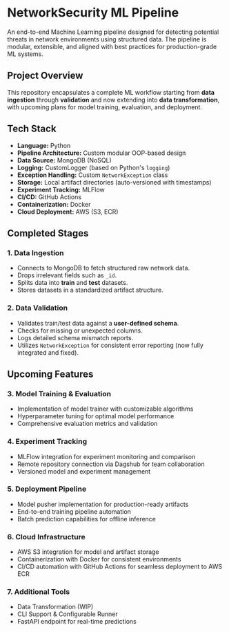  
#  NetworkSecurity ML Pipeline
An end-to-end Machine Learning pipeline designed for detecting potential threats in network environments using structured data. The pipeline is modular, extensible, and aligned with best practices for production-grade ML systems.

##  Project Overview
This repository encapsulates a complete ML workflow starting from **data ingestion** through **validation** and now extending into **data transformation**, with upcoming plans for model training, evaluation, and deployment.

##  Tech Stack
- **Language:** Python
- **Pipeline Architecture:** Custom modular OOP-based design
- **Data Source:** MongoDB (NoSQL)
- **Logging:** CustomLogger (based on Python's `logging`)
- **Exception Handling:** Custom `NetworkException` class
- **Storage:** Local artifact directories (auto-versioned with timestamps)
- **Experiment Tracking:** MLFlow
- **CI/CD:** GitHub Actions
- **Containerization:** Docker
- **Cloud Deployment:** AWS (S3, ECR)

##  Completed Stages
### 1.  Data Ingestion
- Connects to MongoDB to fetch structured raw network data.
- Drops irrelevant fields such as `_id`.
- Splits data into **train** and **test** datasets.
- Stores datasets in a standardized artifact structure.

### 2.  Data Validation
- Validates train/test data against a **user-defined schema**.
- Checks for missing or unexpected columns.
- Logs detailed schema mismatch reports.
- Utilizes `NetworkException` for consistent error reporting (now fully integrated and fixed).

##  Upcoming Features
### 3.  Model Training & Evaluation
- Implementation of model trainer with customizable algorithms
- Hyperparameter tuning for optimal model performance
- Comprehensive evaluation metrics and validation

### 4.  Experiment Tracking
- MLFlow integration for experiment monitoring and comparison
- Remote repository connection via Dagshub for team collaboration
- Versioned model and experiment management

### 5.  Deployment Pipeline
- Model pusher implementation for production-ready artifacts
- End-to-end training pipeline automation
- Batch prediction capabilities for offline inference

### 6.  Cloud Infrastructure
- AWS S3 integration for model and artifact storage
- Containerization with Docker for consistent environments
- CI/CD automation with GitHub Actions for seamless deployment to AWS ECR

### 7.  Additional Tools
- Data Transformation (WIP)
- CLI Support & Configurable Runner
- FastAPI endpoint for real-time predictions